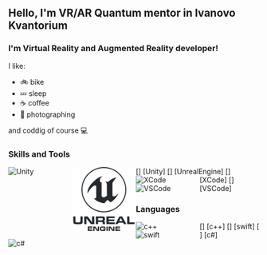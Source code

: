 ## Hello, I'm VR/AR Quantum mentor in Ivanovo Kvantorium 

### I'm Virtual Reality and Augmented Reality developer!

I like:
- :bike: bike
- :zzz: sleep
- :coffee: coffee
- :camera_flash: photographing

and coddig of course :computer:

### Skills and Tools
[<img align="left" alt="Unity" width="128px" src="https://upload.wikimedia.org/wikipedia/commons/thumb/c/c4/Unity_2021.svg/1598px-Unity_2021.svg.png"/>] [Unity]
[<img align="left" alt="Unreal Engine" width="128px" src="https://raw.githubusercontent.com/github/explore/80688e429a7d4ef2fca1e82350fe8e3517d3494d/topics/unreal-engine/unreal-engine.png"/>] [UnrealEngine]
[<img align="left" alt="XCode" width="128px" src="https://upload.wikimedia.org/wikipedia/en/thumb/0/0c/Xcode_icon.png/128px-Xcode_icon.png" />] [XCode]
[<img align="left" alt="VSCode" width="128px" src="https://upload.wikimedia.org/wikipedia/commons/thumb/9/9a/Visual_Studio_Code_1.35_icon.svg/150px-Visual_Studio_Code_1.35_icon.svg.png" />] [VSCode]

### Languages
[<img align="left" alt="c++" width="128px" src="https://upload.wikimedia.org/wikipedia/commons/thumb/1/18/ISO_C%2B%2B_Logo.svg/240px-ISO_C%2B%2B_Logo.svg.png" />] [c++]
[<img align="left" alt="swift" width="128px" src="https://web-creator.ru/uploads/Page/36/swift.svg" />] [swift]
[<img align="left" alt="c#" width="128px" src="https://upload.wikimedia.org/wikipedia/commons/thumb/0/0d/C_Sharp_wordmark.svg/240px-C_Sharp_wordmark.svg.png" />] [c#]
